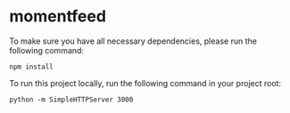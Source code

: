 # momentfeed

To make sure you have all necessary dependencies, please run the following command:

```
npm install
```

To run this project locally, run the following command in your project root:

```
python -m SimpleHTTPServer 3000
```
